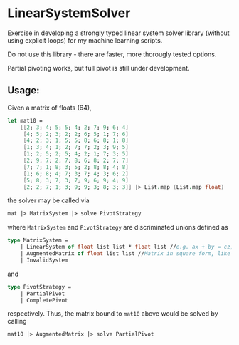 # LinearSystemSolver
Exercise in developing a strongly typed linear system solver library (without using explicit loops) for my machine learning scripts.

Do not use this library - there are faster, more thorougly tested options.

Partial pivoting works, but full pivot is still under development.

## Usage:
Given a matrix of floats (64),
```fsharp
let mat10 =
    [[2; 3; 4; 5; 5; 4; 2; 7; 9; 6; 4]
     [4; 5; 2; 3; 2; 2; 6; 5; 1; 7; 6]
     [4; 2; 3; 1; 5; 5; 8; 6; 8; 1; 8]
     [1; 3; 4; 1; 2; 7; 7; 2; 3; 9; 5]
     [1; 2; 5; 2; 5; 4; 2; 1; 7; 3; 5]
     [2; 9; 7; 2; 7; 8; 6; 8; 2; 7; 7]
     [7; 7; 1; 8; 3; 5; 2; 8; 8; 4; 8]
     [1; 6; 8; 4; 7; 3; 7; 4; 3; 6; 2]
     [5; 8; 3; 7; 3; 7; 9; 6; 9; 4; 9]
     [2; 2; 7; 1; 3; 9; 9; 3; 8; 3; 3]] |> List.map (List.map float)
```
the solver may be called via
```fsharp
mat |> MatrixSystem |> solve PivotStrategy
```
where `MatrixSystem` and `PivotStrategy` are discriminated unions defined as
```fsharp
type MatrixSystem =
    | LinearSystem of float list list * float list //e.g. ax + by = cz, where ax + by and cz are separate lists
    | AugmentedMatrix of float list list //Matrix in square form, like mat10 above
    | InvalidSystem
```
and
```fsharp
type PivotStrategy =
    | PartialPivot
    | CompletePivot
```
respectively. Thus, the matrix bound to `mat10` above would be solved by calling
```fsharp
mat10 |> AugmentedMatrix |> solve PartialPivot
```
